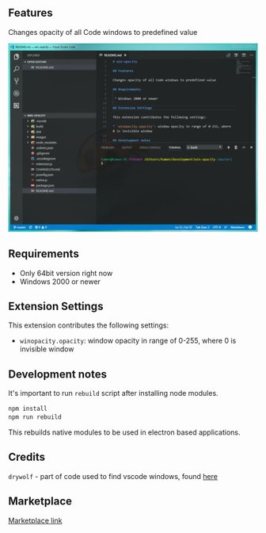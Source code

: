 ## Features

Changes opacity of all Code windows to predefined value

![Screenshot](images/screen-1.png)

## Requirements

 * Only 64bit version right now
 * Windows 2000 or newer

## Extension Settings

This extension contributes the following settings:

* `winopacity.opacity`: window opacity in range of 0-255, where 0 is invisible window

## Development notes

It's important to run `rebuild` script after installing node modules.

```bash
npm install
npm run rebuild
```

This rebuilds native modules to be used in electron based applications.

## Credits

`drywolf` - part of code used to find vscode windows, found [here](https://github.com/drywolf/code-solution-manager/blob/0.0.1/extension-ui/browser.js)

## Marketplace

[Marketplace link](https://marketplace.visualstudio.com/items?itemName=skacekachna.win-opacity)